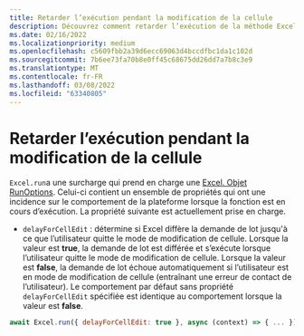 ```yaml
---
title: Retarder l’exécution pendant la modification de la cellule
description: Découvrez comment retarder l’exécution de la méthode Excel.run lorsqu’une cellule est en cours de modification.
ms.date: 02/16/2022
ms.localizationpriority: medium
ms.openlocfilehash: c5609fbb2a39d6ecc69063d4bccdfbc1da1c102d
ms.sourcegitcommit: 7b6ee73fa70b8e0ff45c68675dd26dd7a7b8c3e9
ms.translationtype: MT
ms.contentlocale: fr-FR
ms.lasthandoff: 03/08/2022
ms.locfileid: "63340805"
---
```

# <a name="delay-execution-while-cell-is-being-edited"></a>Retarder l’exécution pendant la modification de la cellule

`Excel.run`a une surcharge qui prend en charge une [Excel. Objet RunOptions](/javascript/api/excel/excel.runoptions). Celui-ci contient un ensemble de propriétés qui ont une incidence sur le comportement de la plateforme lorsque la fonction est en cours d’exécution. La propriété suivante est actuellement prise en charge.

- `delayForCellEdit` : détermine si Excel diffère la demande de lot jusqu'à ce que l’utilisateur quitte le mode de modification de cellule. Lorsque la valeur est **true**, la demande de lot est différée et s’exécute lorsque l’utilisateur quitte le mode de modification de cellule. Lorsque la valeur est **false**, la demande de lot échoue automatiquement si l’utilisateur est en mode de modification de cellule (entraînant une erreur de contact de l’utilisateur). Le comportement par défaut sans propriété `delayForCellEdit` spécifiée est identique au comportement lorsque la valeur est **false**.

```js
await Excel.run({ delayForCellEdit: true }, async (context) => { ... });
```
